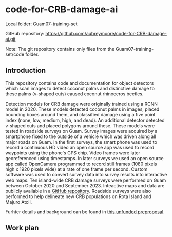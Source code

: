 # code-for-CRB-damage-ai

Local folder: Guam07-training-set

GitHub repository: <https://github.com/aubreymoore/code-for-CRB-damage-ai.git>

Note: The git repository contains only files from the Guam07-training-set/code folder.

## Introduction

This repository contains code and documentation for object detectors which scan images to detect coconut palms and distinctive damage to these palms (v-shaped cuts) caused coconut rhinoceros beetles. 

Detection models for CRB damage were originally trained using a RCNN model in 2020.
These models detected coconut palms in images, placed bounding boxes around them, and classified damage using a five point index (none, low, medium, high, and dead).
An additional detector detected v-shaped cuts and placed polygons around these.
These models were tested in roadside surveys on Guam. 
Survey images were acquired by a smartphone fixed to the outside of a vehicle which was driven along all major roads on Guam. 
In the first surveys, the smart phone was used to record a continuous HD video an open source app was used to record waypoints using the phone's GPS chip.
Video frames were later georeferenced using timestamps.
In later surveys we used an open source app called OpenCamera programmed to record still frames (1080 pixels high x 1920 pixels wide) at a rate of one frame per second.
Custom software was used to convert survey data into survey results into interactive web maps. 
Ten island-wide CRB damage surveys were performed on Guam between October 2020 and September 2023.
Inteactive maps and data are publicly available in a [GitHub repository](https://aubreymoore.github.io/Guam-CRB-web-maps/).
Roadside surveys were also performed to help delineate new CRB populations on Rota Island and Majuro Atoll.

Furhter details and background can be found in [this unfunded preproposal](https://aubreymoore.github.io/serdp-crb-damage/preproposal.pdf).

## Work plan
